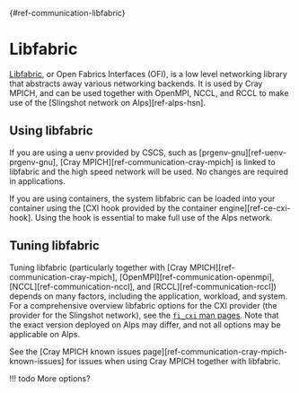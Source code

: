 [](){#ref-communication-libfabric}
# Libfabric

[Libfabric](https://ofiwg.github.io/libfabric/), or Open Fabrics Interfaces (OFI), is a low level networking library that abstracts away various networking backends.
It is used by Cray MPICH, and can be used together with OpenMPI, NCCL, and RCCL to make use of the [Slingshot network on Alps][ref-alps-hsn].

## Using libfabric

If you are using a uenv provided by CSCS, such as [prgenv-gnu][ref-uenv-prgenv-gnu], [Cray MPICH][ref-communication-cray-mpich] is linked to libfabric and the high speed network will be used.
No changes are required in applications.

If you are using containers, the system libfabric can be loaded into your container using the [CXI hook provided by the container engine][ref-ce-cxi-hook].
Using the hook is essential to make full use of the Alps network.

## Tuning libfabric

Tuning libfabric (particularly together with [Cray MPICH][ref-communication-cray-mpich], [OpenMPI][ref-communication-openmpi], [NCCL][ref-communication-nccl], and [RCCL][ref-communication-rccl]) depends on many factors, including the application, workload, and system.
For a comprehensive overview libfabric options for the CXI provider (the provider for the Slingshot network), see the [`fi_cxi` man pages](https://ofiwg.github.io/libfabric/v2.1.0/man/fi_cxi.7.html).
Note that the exact version deployed on Alps may differ, and not all options may be applicable on Alps.

See the [Cray MPICH known issues page][ref-communication-cray-mpich-known-issues] for issues when using Cray MPICH together with libfabric.

!!! todo
    More options?
